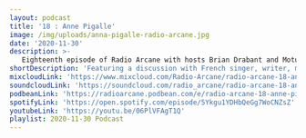 ```yaml
---
layout: podcast
title: '18 : Anne Pigalle'
image: /img/uploads/anna-pigalle-radio-arcane.jpg
date: '2020-11-30'
description: >-
   Eighteenth episode of Radio Arcane with hosts Brian Drabant and Motuvius Rex : Featuring a discussion with French singer, writer, musician, performer, poet, photographer and painter Anne Pigalle. We talk a bit about her history from the early punk scenes in Paris and London, her time in Los Angeles and back to the UK. We play some videos of her music from the 80's to now and even some of her more recent erotic poetry. Recorded from home studios and produced out of Art Sanctuary in Louisville, KY.
shortDescription: 'Featuring a discussion with French singer, writer, musician, performer, poet, photographer and painter Anne Pigalle.'
mixcloudLink: 'https://www.mixcloud.com/Radio-Arcane/radio-arcane-18-anne-pigalle'
soundcloudLink: 'https://soundcloud.com/radio_arcane/radio-arcane-18-anne-pigalle'
podbeanLink: 'https://radioarcane.podbean.com/e/radio-arcane-18-anne-pigalle'
spotifyLink: 'https://open.spotify.com/episode/5Ykgu1YDHbQeGg7WoCNZsZ'
youtubeLink: 'https://youtu.be/06PlVFAgT1Q'
playlist: 2020-11-30 Podcast
---
```

